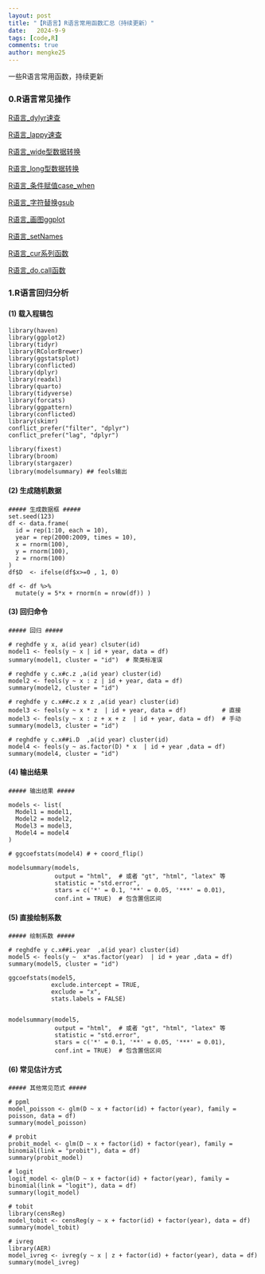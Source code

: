 ```yaml
---
layout: post
title: "【R语言】R语言常用函数汇总（持续更新）"
date:   2024-9-9
tags: [code,R]
comments: true
author: mengke25
---
```




一些R语言常用函数，持续更新

<!-- more -->

### 0.R语言常见操作

[R语言_dylyr速查](https://mengke25.github.io/html_dir/Rlanguage/R语言_dplyr函数速查.html)



[R语言_lappy速查](https://mengke25.github.io/html_dir/Rlanguage/R语言_lappy.html)



[R语言_wide型数据转换](https://mengke25.github.io/html_dir/Rlanguage/R语言_pivot_wider.html)



[R语言_long型数据转换](https://mengke25.github.io/html_dir/Rlanguage/R语言_pivot_longer.html)



[R语言_条件赋值case_when](https://mengke25.github.io/html_dir/Rlanguage/R语言_条件赋值case_when.html)



[R语言_字符替换gsub](https://mengke25.github.io/html_dir/Rlanguage/R语言_正则表达式字符替换.html)



[R语言_画图ggplot](https://mengke25.github.io/html_dir/ggplot/ggplot.html)



[R语言_setNames](https://mengke25.github.io/html_dir/Rlanguage/R语言_setNames.html)



[R语言_cur系列函数](https://mengke25.github.io/html_dir/Rlanguage/R语言_cur系列函数.html)



[R语言_do.call函数](https://mengke25.github.io/html_dir/Rlanguage/R语言_docall.html)









### 1.R语言回归分析

#### (1) 载入程辑包
```
library(haven)
library(ggplot2)
library(tidyr)
library(RColorBrewer) 
library(ggstatsplot)
library(conflicted)
library(dplyr)
library(readxl)
library(quarto)
library(tidyverse)
library(forcats)
library(ggpattern)
library(conflicted)
library(skimr)
conflict_prefer("filter", "dplyr")
conflict_prefer("lag", "dplyr")

library(fixest)
library(broom)
library(stargazer)
library(modelsummary) ## feols输出
```

#### (2) 生成随机数据
```
##### 生成数据框 #####
set.seed(123)
df <- data.frame(
  id = rep(1:10, each = 10),
  year = rep(2000:2009, times = 10),
  x = rnorm(100),
  y = rnorm(100),
  z = rnorm(100)
)
df$D  <- ifelse(df$x>=0 , 1, 0)

df <- df %>%
  mutate(y = 5*x + rnorm(n = nrow(df)) )
```

#### (3) 回归命令
```
##### 回归 #####

# reghdfe y x, a(id year) clsuter(id)
model1 <- feols(y ~ x | id + year, data = df)
summary(model1, cluster = "id")  # 聚类标准误

# reghdfe y c.x#c.z ,a(id year) cluster(id) 
model2 <- feols(y ~ x : z | id + year, data = df)
summary(model2, cluster = "id")

# reghdfe y c.x##c.z x z ,a(id year) cluster(id) 
model3 <- feols(y ~ x * z  | id + year, data = df)          # 直接 
model3 <- feols(y ~ x : z + x + z  | id + year, data = df)  # 手动
summary(model3, cluster = "id")

# reghdfe y c.x##i.D  ,a(id year) cluster(id) 
model4 <- feols(y ~ as.factor(D) * x  | id + year ,data = df)
summary(model4, cluster = "id")
```

#### (4) 输出结果
```
##### 输出结果 #####

models <- list(
  Model1 = model1,
  Model2 = model2,
  Model3 = model3,
  Model4 = model4
)

# ggcoefstats(model4) # + coord_flip()

modelsummary(models, 
             output = "html",  # 或者 "gt", "html", "latex" 等
             statistic = "std.error",  
             stars = c('*' = 0.1, '**' = 0.05, '***' = 0.01), 
             conf.int = TRUE)  # 包含置信区间
```

#### (5) 直接绘制系数
```
##### 绘制系数 #####

# reghdfe y c.x##i.year  ,a(id year) cluster(id) 
model5 <- feols(y ~  x*as.factor(year)  | id + year ,data = df)
summary(model5, cluster = "id")

ggcoefstats(model5,
            exclude.intercept = TRUE,
            exclude = "x", 
            stats.labels = FALSE)


modelsummary(model5, 
             output = "html",  # 或者 "gt", "html", "latex" 等
             statistic = "std.error",  
             stars = c('*' = 0.1, '**' = 0.05, '***' = 0.01), 
             conf.int = TRUE)  # 包含置信区间
```

#### (6) 常见估计方式
```
##### 其他常见范式 #####

# ppml
model_poisson <- glm(D ~ x + factor(id) + factor(year), family = poisson, data = df)
summary(model_poisson)

# probit
probit_model <- glm(D ~ x + factor(id) + factor(year), family = binomial(link = "probit"), data = df)
summary(probit_model)

# logit
logit_model <- glm(D ~ x + factor(id) + factor(year), family = binomial(link = "logit"), data = df)
summary(logit_model)

# tobit
library(censReg)
model_tobit <- censReg(y ~ x + factor(id) + factor(year), data = df)
summary(model_tobit)

# ivreg
library(AER)
model_ivreg <- ivreg(y ~ x | z + factor(id) + factor(year), data = df)
summary(model_ivreg)
```













